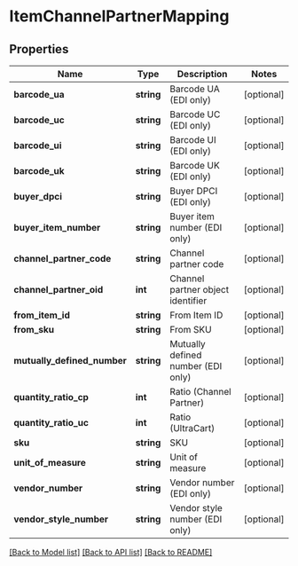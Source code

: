 # ItemChannelPartnerMapping

## Properties
Name | Type | Description | Notes
------------ | ------------- | ------------- | -------------
**barcode_ua** | **string** | Barcode UA (EDI only) | [optional] 
**barcode_uc** | **string** | Barcode UC (EDI only) | [optional] 
**barcode_ui** | **string** | Barcode UI (EDI only) | [optional] 
**barcode_uk** | **string** | Barcode UK (EDI only) | [optional] 
**buyer_dpci** | **string** | Buyer DPCI (EDI only) | [optional] 
**buyer_item_number** | **string** | Buyer item number (EDI only) | [optional] 
**channel_partner_code** | **string** | Channel partner code | [optional] 
**channel_partner_oid** | **int** | Channel partner object identifier | [optional] 
**from_item_id** | **string** | From Item ID | [optional] 
**from_sku** | **string** | From SKU | [optional] 
**mutually_defined_number** | **string** | Mutually defined number (EDI only) | [optional] 
**quantity_ratio_cp** | **int** | Ratio (Channel Partner) | [optional] 
**quantity_ratio_uc** | **int** | Ratio (UltraCart) | [optional] 
**sku** | **string** | SKU | [optional] 
**unit_of_measure** | **string** | Unit of measure | [optional] 
**vendor_number** | **string** | Vendor number (EDI only) | [optional] 
**vendor_style_number** | **string** | Vendor style number (EDI only) | [optional] 

[[Back to Model list]](../README.md#documentation-for-models) [[Back to API list]](../README.md#documentation-for-api-endpoints) [[Back to README]](../README.md)



